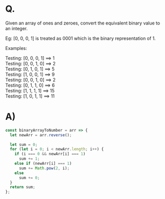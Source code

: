 # Q.
Given an array of ones and zeroes, convert the equivalent binary value to an integer.

Eg: [0, 0, 0, 1] is treated as 0001 which is the binary representation of 1.

Examples:

Testing: [0, 0, 0, 1] ==> 1\
Testing: [0, 0, 1, 0] ==> 2\
Testing: [0, 1, 0, 1] ==> 5\
Testing: [1, 0, 0, 1] ==> 9\
Testing: [0, 0, 1, 0] ==> 2\
Testing: [0, 1, 1, 0] ==> 6\
Testing: [1, 1, 1, 1] ==> 15\
Testing: [1, 0, 1, 1] ==> 11

# A)
```js
const binaryArrayToNumber = arr => {
  let newArr = arr.reverse();
  
  let sum = 0;
  for (let i = 0; i < newArr.length; i++) {
    if (i === 0 && newArr[i] === 1)
      sum += 1;
    else if (newArr[i] === 1)
      sum += Math.pow(2, i);
    else
      sum += 0;
  }
  return sum;
};
```
